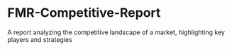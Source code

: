# FMR-Competitive-Report
A report analyzing the competitive landscape of a market, highlighting key players and strategies
